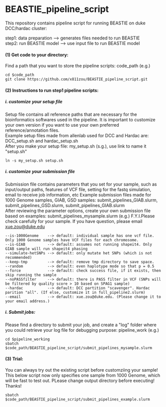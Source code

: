 # BEASTIE_pipeline_script
This repository contains pipeline script for running BEASTIE on duke DCC/hardac cluster:

step1: data preparation  --> generates files needed to run BEASTIE <br>
step2: run BEASTIE model --> use input file to run BEASTIE model

#### (1) Get code to your directory:
Find a path that you want to store the pipeline scripts: code_path (e.g.)
```
cd $code_path
git clone https://github.com/x811zou/BEASTIE_pipeline_script.git
```

#### (2) Instructions to run step1 pipeline scripts:
##### i. customize your setup file
Setup file contains all reference paths that are necessary for the bioinformatics softwares used in the pipeline. It is important to customize your own version if you want to use your own preferred reference/annotation files.<br>
Example setup files made from allenlab used for DCC and Hardac are: DCC_setup.sh and hardac_setup.sh<br>
After you make your setup file: my_setup.sh (s.g.), use link to name it "setup.sh"
```
ln -s my_setup.sh setup.sh
```
##### i. customize your submission file
Submission file contains parameters that you set for your sample, such as input/output paths, features of VCF file, setting for the fastq simulation, email to receive job information, etc
Example submission files made for 1000 Genome samples, GIAB, GSD samples: submit_pipelines_GIAB.slurm, submit_pipelines_GSD.slurm, submit_pipelines_GIAB.slurm<br>
After reviewing the parameter options, create your own submission file based on examples: submit_pipelines_mysample.slurm (e.g.)
F.Y.I.Please check carefully for your sample. If you have question, please email xue.zou@duke.edu
```
--is-1000Genome    --> default: individual sample has one vcf file. Only 1000 Genome samples have VCF files for each chromosome.
--is-GIAB          --> default: assumes not running shapeit4. Only GIAB sample will run shapeit4 phasing
--simulate-hetSNPs --> default: only mutate het SNPs (which is not recommended)
--keep-tmp         --> default: remove tmp directory to save space.
--random           --> default: even haplotype mode so that p = 0.5
--force            --> default: check success file, if it exists, then skip running the sample
--noPASSfilter     --> default: there is PASS filter in VCF (SNPs will be filtered by quality score > 10 based on SPAG1 sample)
--hardac           --> default: DCC partition "scavenger". Hardac parition "all". (If else, customize it in full_pipeline2.slurm)
--email            --> default: xue.zou@duke.edu. (Please change it to your email address.)
```
##### i. Submit jobs:
Please find a directory to submit your job, and create a "log" folder where you could retrieve your log file for debugging purpose: pipeline_work (e.g.)
```
cd $pipeline_working
sbatch $code_path/BEASTIE_pipeline_script/submit_pipelines_mysample.slurm
```

#### (3) Trial:
You can always try out the existing script before customziing your sample! <br>
This below script now only specifies one sample from 1000 Genome, which will be fast to test out. PLease change output directory before executing! Thanks! 
```
sbatch $code_path/BEASTIE_pipeline_script/submit_pipelines_example.slurm
```
